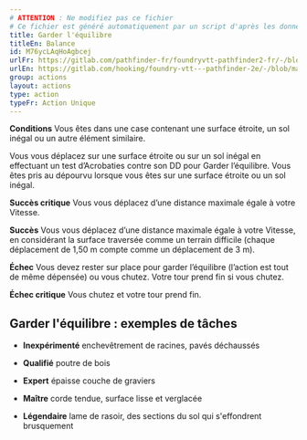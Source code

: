 ```yaml
---
# ATTENTION : Ne modifiez pas ce fichier
# Ce fichier est généré automatiquement par un script d'après les données du module Foundry VTT officiel et de sa traduction
title: Garder l'équilibre
titleEn: Balance
id: M76ycLAqHoAgbcej
urlFr: https://gitlab.com/pathfinder-fr/foundryvtt-pathfinder2-fr/-/blob/master/data/actions/M76ycLAqHoAgbcej.htm
urlEn: https://gitlab.com/hooking/foundry-vtt---pathfinder-2e/-/blob/master/packs/data/actions.db/balance.json
group: actions
layout: actions
type: action
typeFr: Action Unique
---
```

**Conditions** Vous êtes dans une case contenant une surface étroite, un sol inégal ou un autre élément similaire.

Vous vous déplacez sur une surface étroite ou sur un sol inégal en effectuant un test <span data-pf2-action="balance" data-pf2-glyph="A">d’Acrobaties contre son DD pour Garder l’équilibre. Vous êtes pris au dépourvu lorsque vous êtes sur une surface étroite ou un sol inégal.

**Succès critique** Vous vous déplacez d’une distance maximale égale à votre Vitesse.

**Succès** Vous vous déplacez d’une distance maximale égale à votre Vitesse, en considérant la surface traversée comme un terrain difficile (chaque déplacement de 1,50 m compte comme un déplacement de 3 m).

**Échec** Vous devez rester sur place pour garder l’équilibre (l’action est tout de même dépensée) ou vous chutez. Votre tour prend fin si vous chutez.

**Échec critique** Vous chutez et votre tour prend fin.

## Garder l'équilibre : exemples de tâches

- **Inexpérimenté** enchevêtrement de racines, pavés déchaussés

- **Qualifié** poutre de bois
- **Expert** épaisse couche de graviers
- **Maître** corde tendue, surface lisse et verglacée
- **Légendaire** lame de rasoir, des sections du sol qui s'effondrent brusquement
